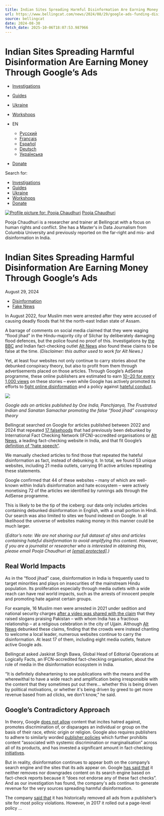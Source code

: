 ```yaml
---
title: Indian Sites Spreading Harmful Disinformation Are Earning Money Through Google’s Ads
url: https://www.bellingcat.com/news/2024/08/29/google-ads-funding-disinformation-india/
source: bellingcat
date: 2024-08-30
fetch_date: 2025-10-06T18:07:53.987966
---
```


# Indian Sites Spreading Harmful Disinformation Are Earning Money Through Google’s Ads

* [Investigations](https://www.bellingcat.com/category/news/)
* [Guides](https://www.bellingcat.com/category/resources/)
* [Ukraine](https://www.bellingcat.com/tag/ukraine/)
* [Workshops](https://www.bellingcat.com/workshops/)

* EN
  + [Русский](https://ru.bellingcat.com)
  + [Français](https://fr.bellingcat.com)
  + [Español](https://es.bellingcat.com)
  + [Deutsch](https://de.bellingcat.com)
  + [Українська](https://uk.bellingcat.com)
* [Donate](https://www.bellingcat.com/donate)

Search for:

* [Investigations](https://www.bellingcat.com/category/news/)
* [Guides](https://www.bellingcat.com/category/resources/)
* [Ukraine](https://www.bellingcat.com/tag/ukraine/)
* [Workshops](https://www.bellingcat.com/workshops/)
* [Donate](/donate)

[![Profile picture for: Pooja Chaudhuri](https://www.bellingcat.com/app/uploads/2023/10/IMG-20200407-WA0015.jpg)](https://www.bellingcat.com/author/pooja/)
[Pooja Chaudhuri](https://www.bellingcat.com/author/pooja/)

Pooja Chaudhuri is a researcher and trainer at Bellingcat with a focus on human rights and conflict. She has a Master's in Data Journalism from Columbia University and previously reported on the far-right and mis- and disinformation in India.

# Indian Sites Spreading Harmful Disinformation Are Earning Money Through Google’s Ads

August 29, 2024

* [Disinformation](/tag/disinformation)
* [Fake News](/tag/fake-news)

In August 2022, four Muslim men were arrested after they were accused of causing deadly floods that hit the north-east Indian state of Assam.

A barrage of comments on social media claimed that they were waging “flood jihad” in the Hindu-majority city of Silchar by deliberately damaging flood defences, but the police found no proof of this. Investigations by [the BBC](https://www.bbc.co.uk/news/world-asia-india-62378520) and Indian fact-checking outlet [Alt News](https://www.altnews.in/flood-jihad-newsx-other-media-outlets-journos-communalise-silchar-floods/) also found these claims to be false at the time. *(Disclaimer: this author used to work for Alt News.)*

Yet, at least four websites not only continue to carry stories about the debunked conspiracy theory, but also to profit from them through advertisements placed on those articles. Through Google’s AdSense programme, these online publishers are estimated to earn [$10-$20 for every 1,000 views](https://adsense.google.com/start/) on these stories – even while Google has actively promoted its efforts to [fight online disinformation](https://safety.google/intl/en_uk/stories/fighting-misinformation-online/) and a policy against [hateful conduct](https://support.google.com/publisherpolicies/answer/10522641?hl=en&ref_topic=10436798&sjid=7892147177562054783-NA).

![](https://lh7-qw.googleusercontent.com/docsz/AD_4nXcLRRqwsCJ1w49Hmwq__aB6GnngLqhCzlLJ7EzyoNt90sSYoES6qpBla-z9qlP6ikaa4T0gSlgcJ8P993RbayawYVEwA0dYEkO7tdragwK-6CXWDIz4sZHICsNHveb5SGAsbnTrEVEi6hjDLQ3n0VsuHcpa?key=rCx4OXNxgYWiBay2ngUy5A)

*Google ads on articles published by One India, Panchjanya, The Frustrated Indian and Sanatan Samachar promoting the false “flood jihad” conspiracy theory*

Bellingcat searched on Google for articles published between 2022 and 2024 that repeated [17 falsehoods](https://docs.google.com/spreadsheets/d/1lTe0p0RESlw_Nc0T_sWZds4J3Ocqx9YU48soIVUijjM/edit?usp=sharing) that had previously been debunked by International Fact Checking Network (IFCN)-accredited organisations or [Alt News](https://www.nytimes.com/2022/09/22/world/asia/india-debunking-fake-news.html), a leading fact-checking website in India, and that fit Google’s [definition of “hate speech”](https://www.google.com/intl/en-US/search/policies/usercontent/).

We manually checked articles to find those that repeated the hateful disinformation as fact, instead of debunking it. In total, we found 53 unique websites, including 21 media outlets, carrying 91 active articles repeating these statements.

Google confirmed that 44 of these websites – many of which are well-known within India’s disinformation and hate ecosystem – were actively monetising 72 of the articles we identified by runnings ads through the AdSense programme.

This is likely to be the tip of the iceberg: our data only includes articles containing debunked disinformation in English, with a small portion in Hindi. Our search was also limited to sites we found indexed on Google. In all likelihood the universe of websites making money in this manner could be much larger.

(*Editor’s note: We are not sharing our full dataset of sites and articles containing hateful disinformation to avoid amplifying this content. However, if you are a journalist or researcher who is interested in obtaining this, please email Pooja Chaudhuri at [[email protected]](/cdn-cgi/l/email-protection#6e1e0101040f2e0c0b02020700090d0f1a400d0103).)*

## Real World Impacts

As in the “flood jihad” case, disinformation in India is frequently used to target minorities and plays on insecurities of the mainstream Hindu population. Its proliferation especially through media outlets with a wide reach can have real world impacts, such as the arrests of innocent people and promoting hate against certain groups.

For example, 16 Muslim men were arrested in 2021 under sedition and national security charges [after a video was shared with the claim](https://www.boomlive.in/india/pakistan-zindabad-slogan-fake-viral-video-arrest-sedition-19548) that they raised slogans praising Pakistan – with whom India has a fractious relationship – at a religious celebration in the city of Ujjain. Although [Alt News](https://www.altnews.in/ujjain-videos-qazi-saab-zindabad-slogan-mistaken-for-pakistan-zindabad/) debunked these claims, finding that the crowds were instead chanting to welcome a local leader, numerous websites continue to carry the disinformation. At least 17 of them, including eight media outlets, feature active Google ads.

Bellingcat asked Jaskirat Singh Bawa, Global Head of Editorial Operations at Logically Facts, an IFCN-accredited fact-checking organisation, about the role of media in the disinformation ecosystem in India.

“It is definitely disheartening to see publications with the means and the wherewithal to have a wide reach and amplification being irresponsible with the content that they sometimes put out there… whether this is being driven by political motivations, or whether it's being driven by greed to get more revenue based from ad clicks, we don't know,” he said.

## Google’s Contradictory Approach

In theory, Google [does not allow](https://support.google.com/merchants/answer/6149990?hl=en) content that incites hatred against, promotes discrimination of, or disparages an individual or group on the basis of their race, ethnic origin or religion. Google also requires publishers to adhere to similarly worded [publisher policies](https://support.google.com/admob/answer/10502938?visit_id=638554608240698246-1559171639&rd=1) which further prohibits content “associated with systemic discrimination or marginalisation” across all of its products, and has invested a significant amount in fact-checking [initiatives](https://blog.google/outreach-initiatives/google-news-initiative/how-google-and-youtube-are-investing-in-fact-checking/).

But in reality, disinformation continues to appear both on the company’s search engine and the sites that its ads appear on. Google [has said that](https://support.google.com/websearch/answer/7315336?hl=en) it neither removes nor downgrades content on its search engine based on fact-check reports because it “does not endorse any of these fact checks”. And as our investigation has found, the company's ads continue to generate revenue for the very sources spreading harmful disinformation.

The company [said that](https://blog.google/outreach-initiatives/google-news-initiative/more-ads-transparency-publishers/) it has historically removed all ads from a publisher’s site for most policy violations. However, in 2017 it rolled out a page-level policy ...